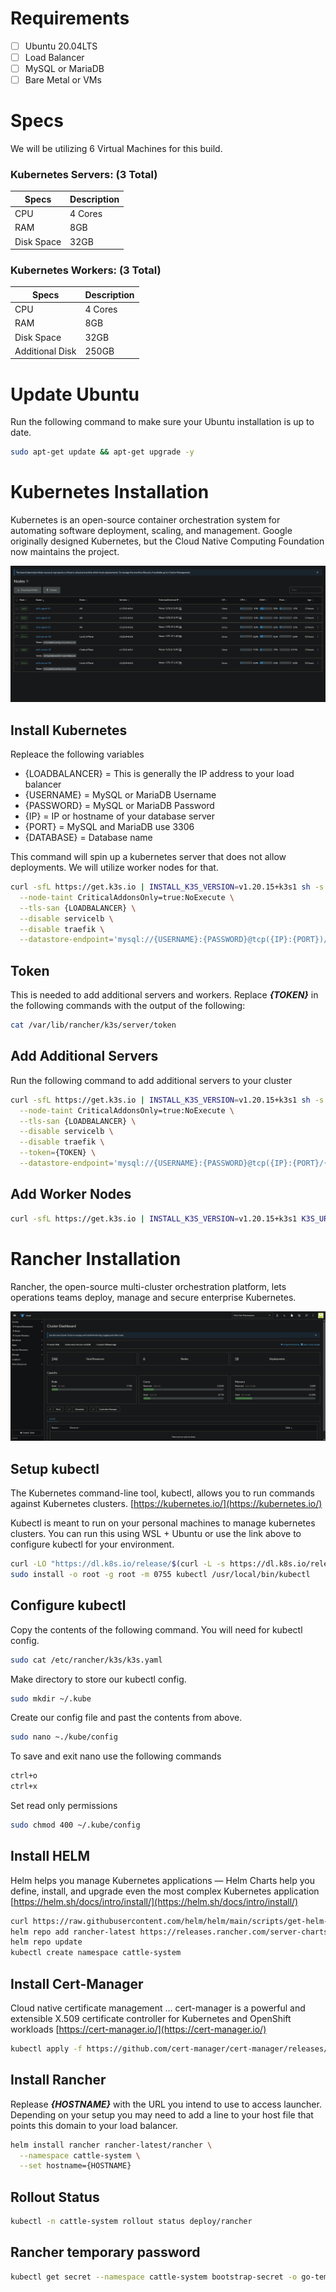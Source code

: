 # Requirements
- [ ] Ubuntu 20.04LTS
- [ ] Load Balancer
- [ ] MySQL or MariaDB
- [ ] Bare Metal or VMs

# Specs
We will be utilizing 6 Virtual Machines for this build.

### Kubernetes Servers: (3 Total)

| Specs | Description |
| ----------- | ----------- |
| CPU | 4 Cores |
| RAM | 8GB |
| Disk Space | 32GB |

### Kubernetes Workers: (3 Total)

| Specs | Description |
| ----------- | ----------- |
| CPU | 4 Cores |
| RAM | 8GB |
| Disk Space | 32GB |
| Additional Disk | 250GB |

# Update Ubuntu
Run the following command to make sure your Ubuntu installation is up to date.
```bash
sudo apt-get update && apt-get upgrade -y
```

# Kubernetes Installation

Kubernetes is an open-source container orchestration system for automating software deployment, scaling, and management. Google originally designed Kubernetes, but the Cloud Native Computing Foundation now maintains the project.

![Kubernetes](images/kubernetes.png)

## Install Kubernetes
Repleace the following variables
* {LOADBALANCER} = This is generally the IP address to your load balancer
* {USERNAME} = MySQL or MariaDB Username
* {PASSWORD} = MySQL or MariaDB Password
* {IP} = IP or hostname of your database server
* {PORT} = MySQL and MariaDB use 3306
* {DATABASE} = Database name

This command will spin up a kubernetes server that does not allow deployments. We will utilize worker nodes for that.
```bash
curl -sfL https://get.k3s.io | INSTALL_K3S_VERSION=v1.20.15+k3s1 sh -s - server \
  --node-taint CriticalAddonsOnly=true:NoExecute \
  --tls-san {LOADBALANCER} \
  --disable servicelb \
  --disable traefik \
  --datastore-endpoint='mysql://{USERNAME}:{PASSWORD}@tcp({IP}:{PORT})/{DATABASE}'
```

## Token
This is needed to add additional servers and workers. Replace ***{TOKEN}*** in the following commands with the output of the following:
```bash
cat /var/lib/rancher/k3s/server/token
```

## Add Additional Servers
Run the following command to add additional servers to your cluster
```bash
curl -sfL https://get.k3s.io | INSTALL_K3S_VERSION=v1.20.15+k3s1 sh -s - server \
  --node-taint CriticalAddonsOnly=true:NoExecute \
  --tls-san {LOADBALANCER} \
  --disable servicelb \
  --disable traefik \
  --token={TOKEN} \
  --datastore-endpoint='mysql://{USERNAME}:{PASSWORD}@tcp({IP}:{PORT}/{DATABASE}'
```

## Add Worker Nodes
```bash
curl -sfL https://get.k3s.io | INSTALL_K3S_VERSION=v1.20.15+k3s1 K3S_URL=https://{LOADBALANCER}:6443 K3S_TOKEN={TOKEN} sh -s -
```

# Rancher Installation
Rancher, the open-source multi-cluster orchestration platform, lets operations teams deploy, manage and secure enterprise Kubernetes.

![Rancher](images/rancher.png)

## Setup kubectl
 The Kubernetes command-line tool, kubectl, allows you to run commands against Kubernetes clusters.
[https://kubernetes.io/](https://kubernetes.io/)

Kubectl is meant to run on your personal machines to manage kubernetes clusters. You can run this using WSL + Ubuntu or use the link above to configure kubectl for your environment.

```bash
curl -LO "https://dl.k8s.io/release/$(curl -L -s https://dl.k8s.io/release/stable.txt)/bin/linux/amd64/kubectl"
sudo install -o root -g root -m 0755 kubectl /usr/local/bin/kubectl
```

## Configure kubectl
Copy the contents of the following command. You will need for kubectl config.
```bash
sudo cat /etc/rancher/k3s/k3s.yaml
```
Make directory to store our kubectl config.
```bash
sudo mkdir ~/.kube
```
Create our config file and past the contents from above.
```bash
sudo nano ~./kube/config
```
To save and exit nano use the following commands
```bash
ctrl+o
ctrl+x
```
Set read only permissions
```bash
sudo chmod 400 ~/.kube/config
```

## Install HELM
Helm helps you manage Kubernetes applications — Helm Charts help you define, install, and upgrade even the most complex Kubernetes application
[https://helm.sh/docs/intro/install/](https://helm.sh/docs/intro/install/)
```bash
curl https://raw.githubusercontent.com/helm/helm/main/scripts/get-helm-3 | bash
helm repo add rancher-latest https://releases.rancher.com/server-charts/stable
helm repo update
kubectl create namespace cattle-system
```

## Install Cert-Manager
Cloud native certificate management ... cert-manager is a powerful and extensible X.509 certificate controller for Kubernetes and OpenShift workloads
[https://cert-manager.io/](https://cert-manager.io/)
```bash
kubectl apply -f https://github.com/cert-manager/cert-manager/releases/download/v1.8.2/cert-manager.yaml
```

## Install Rancher
Replease ***{HOSTNAME}*** with the URL you intend to use to access launcher. Depending on your setup you may need to add a line to your host file that points this domain to your load balancer.
```bash
helm install rancher rancher-latest/rancher \
  --namespace cattle-system \
  --set hostname={HOSTNAME}
```

## Rollout Status
```bash
kubectl -n cattle-system rollout status deploy/rancher
```

## Rancher temporary password
```bash
kubectl get secret --namespace cattle-system bootstrap-secret -o go-template='{{.data.bootstrapPassword|base64decode}}{{ "\n" }}'
```

